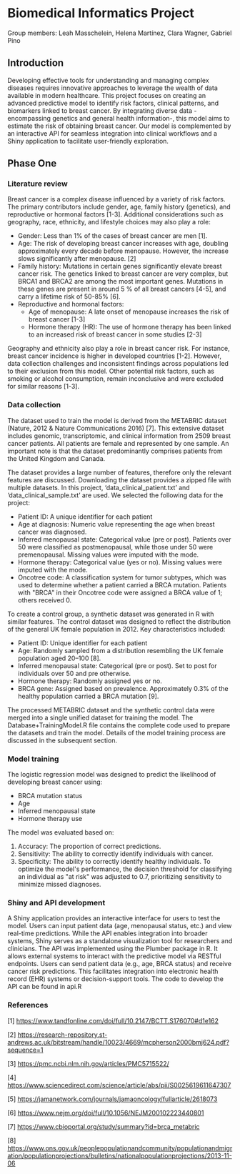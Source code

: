 # Biomedical Informatics Project
Group members: Leah Masschelein, Helena Martínez, Clara Wagner, Gabriel Pino

## Introduction
Developing effective tools for understanding and managing complex diseases requires innovative approaches to leverage the wealth of data available in modern healthcare. This project focuses on creating an advanced predictive model to identify risk factors, clinical patterns, and biomarkers linked to breast cancer. By integrating diverse data -encompassing genetics and general health information-, this model aims to estimate the risk of obtaining breast cancer. Our model is complemented by an interactive API for seamless integration into clinical workflows and a Shiny application to facilitate user-friendly exploration.

## Phase One
### Literature review
Breast cancer is a complex disease influenced by a variety of risk factors. The primary contributors include gender, age, family history (genetics), and reproductive or hormonal factors [1-3]. Additional considerations such as geography, race, ethnicity, and lifestyle choices may also play a role:
* Gender: Less than 1% of the cases of breast cancer are men [1]. 
* Age: The risk of developing breast cancer increases with age, doubling approximately every decade before menopause. However, the increase slows significantly after menopause. [2]
* Family history: Mutations in certain genes significantly elevate breast cancer risk. The genetics linked to breast cancer are very complex, but BRCA1 and BRCA2 are among the most important genes. Mutations in these genes are present in around 5 % of all breast cancers [4-5], and carry a lifetime risk of 50-85% [6]. 
* Reproductive and hormonal factors:
    * Age of menopause: A late onset of menopause increases the risk of breast cancer [1-3]
    * Hormone therapy (HR): The use of hormone therapy has been linked to an increased risk of breast cancer in some studies [2-3]

Geography and ethnicity also play a role in breast cancer risk. For instance, breast cancer incidence is higher in developed countries [1-2]. However, data collection challenges and inconsistent findings across populations led to their exclusion from this model. Other potential risk factors, such as smoking or alcohol consumption, remain inconclusive and were excluded for similar reasons [1-3]. 

### Data collection
The dataset used to train the model is derived from the METABRIC dataset (Nature, 2012 & Nature Communications 2016) [7]. This extensive dataset includes genomic, transcriptomic, and clinical information from 2509 breast cancer patients. All patients are female and represented by one sample. An important note is that the dataset predominantly comprises patients from the United Kingdom and Canada. 

The dataset provides a large number of features, therefore only the relevant features are discussed. Downloading the dataset provides a zipped file with multiple datasets. In this project, ‘data_clinical_patient.txt’ and ‘data_clinical_sample.txt’ are used. We selected the following data for the project:
* Patient ID: A unique identifier for each patient
* Age at diagnosis: Numeric value representing the age when breast cancer was diagnosed.
* Inferred menopausal state: Categorical value (pre or post). Patients over 50 were classified as postmenopausal, while those under 50 were premenopausal. Missing values were imputed with the mode.
*	Hormone therapy: Categorical value (yes or no). Missing values were imputed with the mode.
*	Oncotree code: A classification system for tumor subtypes, which was used to determine whether a patient carried a BRCA mutation. Patients with "BRCA" in their Oncotree code were assigned a BRCA value of 1; others received 0.

To create a control group, a synthetic dataset was generated in R with similar features. The control dataset was designed to reflect the distribution of the general UK female population in 2012. Key characteristics included:
* Patient ID: Unique identifier for each patient 
*	Age: Randomly sampled from a distribution resembling the UK female population aged 20–100 [8].
*	Inferred menopausal state: Categorical (pre or post). Set to post for individuals over 50 and pre otherwise.
*	Hormone therapy: Randomly assigned yes or no.
*	BRCA gene:  Assigned based on prevalence. Approximately 0.3% of the healthy population carried a BRCA mutation [9].

The processed METABRIC dataset and the synthetic control data were merged into a single unified dataset for training the model. The Database+TrainingModel.R file contains the complete code used to prepare the datasets and train the model. Details of the model training process are discussed in the subsequent section.

### Model training
The logistic regression model was designed to predict the likelihood of developing breast cancer using:
* BRCA mutation status
* Age
* Inferred menopausal state
* Hormone therapy use

The model was evaluated based on:
1. Accuracy: The proportion of correct predictions.
2. Sensitivity: The ability to correctly identify individuals with cancer.
3. Specificity: The ability to correctly identify healthy individuals.
To optimize the model's performance, the decision threshold for classifying an individual as "at risk" was adjusted to 0.7, prioritizing sensitivity to minimize missed diagnoses.

### Shiny and API development
A Shiny application provides an interactive interface for users to test the model. Users can input patient data (age, menopausal status, etc.) and view real-time predictions. While the API enables integration into broader systems, Shiny serves as a standalone visualization tool for researchers and clinicians.
The API was implemented using the Plumber package in R. It allows external systems to interact with the predictive model via RESTful endpoints. Users can send patient data (e.g., age, BRCA status) and receive cancer risk predictions. This facilitates integration into electronic health record (EHR) systems or decision-support tools.
The code to develop the API can be found in api.R

### References
[1] https://www.tandfonline.com/doi/full/10.2147/BCTT.S176070#d1e162

[2] https://research-repository.st-andrews.ac.uk/bitstream/handle/10023/4669/mcpherson2000bmj624.pdf?sequence=1 

[3] https://pmc.ncbi.nlm.nih.gov/articles/PMC5715522/ 

[4] https://www.sciencedirect.com/science/article/abs/pii/S0025619611647307

[5] https://jamanetwork.com/journals/jamaoncology/fullarticle/2618073 

[6] https://www.nejm.org/doi/full/10.1056/NEJM200102223440801 

[7] https://www.cbioportal.org/study/summary?id=brca_metabric 

[8] https://www.ons.gov.uk/peoplepopulationandcommunity/populationandmigration/populationprojections/bulletins/nationalpopulationprojections/2013-11-06


